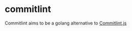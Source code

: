 # commitlint

Commitlint aims to be a golang alternative to [Commitlint.js](https://commitlint.js.org/#/)
